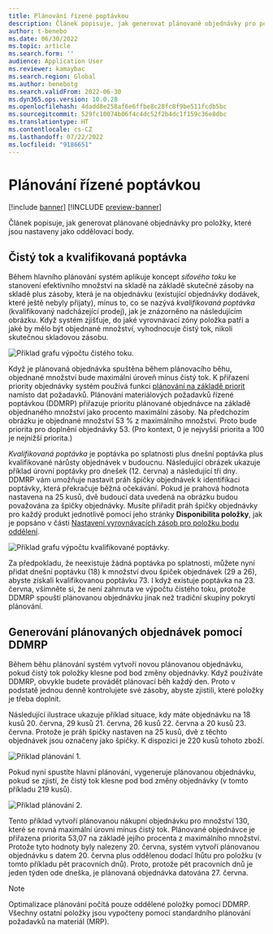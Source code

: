 ```yaml
---
title: Plánování řízené poptávkou
description: Článek popisuje, jak generovat plánované objednávky pro položky, které jsou nastaveny jako oddělovací body.
author: t-benebo
ms.date: 06/30/2022
ms.topic: article
ms.search.form: ''
audience: Application User
ms.reviewer: kamaybac
ms.search.region: Global
ms.author: benebotg
ms.search.validFrom: 2022-06-30
ms.dyn365.ops.version: 10.0.28
ms.openlocfilehash: 4dadd8e258af6e6ffbe8c28fc8f9be511fcdb5bc
ms.sourcegitcommit: 529fc10074b06f4c4dc52f2b4dc1f159c36e8dbc
ms.translationtype: HT
ms.contentlocale: cs-CZ
ms.lasthandoff: 07/22/2022
ms.locfileid: "9186651"
---
```

# <a name="demand-driven-planning"></a>Plánování řízené poptávkou

[!include [banner](../../includes/banner.md)]
[!INCLUDE [preview-banner](../../includes/preview-banner.md)]

Článek popisuje, jak generovat plánované objednávky pro položky, které jsou nastaveny jako oddělovací body.

## <a name="net-flow-and-qualified-demand"></a>Čistý tok a kvalifikovaná poptávka

Během hlavního plánování systém aplikuje koncept *síťového toku* ke stanovení efektivního množství na skladě na základě skutečné zásoby na skladě plus zásoby, která je na objednávku (existující objednávky dodávek, které ještě nebyly přijaty), mínus to, co se nazývá *kvalifikovaná poptávka* (kvalifikovaný nadcházející prodej), jak je znázorněno na následujícím obrázku. Když systém zjišťuje, do jaké vyrovnávací zóny položka patří a jaké by mělo být objednané množství, vyhodnocuje čistý tok, nikoli skutečnou skladovou zásobu.

![Příklad grafu výpočtu čistého toku.](media/ddmrp-net-flow-example.png "Příklad grafu výpočtu čistého toku")

Když je plánovaná objednávka spuštěna během plánovacího běhu, objednané množství bude maximální úroveň mínus čistý tok. K přiřazení priority objednávky systém používá funkci [plánování na základě priorit](priority-based-planning.md) namísto dat požadavků. Plánování materiálových požadavků řízené poptávkou (DDMRP) přiřazuje prioritu plánované objednávce na základě objednaného množství jako procento maximální zásoby. Na předchozím obrázku je objednané množství 53 % z maximálního množství. Proto bude priorita pro doplnění objednávky 53. (Pro kontext, 0 je nejvyšší priorita a 100 je nejnižší priorita.)

*Kvalifikovaná poptávka* je poptávka po splatnosti plus dnešní poptávka plus kvalifikované nárůsty objednávek v budoucnu. Následující obrázek ukazuje příklad úrovní poptávky pro dnešek (12. června) a následující tři dny. DDMRP vám umožňuje nastavit práh špičky objednávek k identifikaci poptávky, která překračuje běžná očekávání. Pokud je prahová hodnota nastavena na 25 kusů, dvě budoucí data uvedená na obrázku budou považována za špičky objednávky. Musíte přiřadit práh špičky objednávky pro každý produkt jednotlivě pomocí jeho stránky **Disponibilita položky**, jak je popsáno v části [Nastavení vyrovnávacích zásob pro položku bodu oddělení](ddmrp-buffer-profile-and-levels.md#set-up-buffers).

![Příklad grafu výpočtu kvalifikované poptávky.](media/ddmrp-net-qualified-demand-example.png "Příklad grafu výpočtu kvalifikované poptávky")

Za předpokladu, že neexistuje žádná poptávka po splatnosti, můžete nyní přidat dnešní poptávku (18) k množství dvou špiček objednávek (29 a 26), abyste získali kvalifikovanou poptávku 73. I když existuje poptávka na 23. června, všimněte si, že není zahrnuta ve výpočtu čistého toku, protože DDMRP spouští plánovanou objednávku jinak než tradiční skupiny pokrytí plánování.

## <a name="generating-planned-orders-with-ddmrp"></a>Generování plánovaných objednávek pomocí DDMRP

Během běhu plánování systém vytvoří novou plánovanou objednávku, pokud čistý tok položky klesne pod bod změny objednávky. Když používáte DDMRP, obvykle budete provádět plánovací běh každý den. Proto v podstatě jednou denně kontrolujete své zásoby, abyste zjistili, které položky je třeba doplnit.

Následující ilustrace ukazuje příklad situace, kdy máte objednávku na 18 kusů 20. června, 29 kusů 21. června, 26 kusů 22. června a 20 kusů 23. června. Protože je práh špičky nastaven na 25 kusů, dvě z těchto objednávek jsou označeny jako špičky. K dispozici je 220 kusů tohoto zboží.

![Příklad plánování 1.](media/ddmrp-planning-example-1.png "Příklad plánování 1")

Pokud nyní spustíte hlavní plánování, vygeneruje plánovanou objednávku, pokud se zjistí, že čistý tok klesne pod bod změny objednávky (v tomto příkladu 219 kusů).

![Příklad plánování 2.](media/ddmrp-planning-example-2.png "Příklad plánování 2")

Tento příklad vytvoří plánovanou nákupní objednávku pro množství 130, které se rovná maximální úrovni mínus čistý tok. Plánované objednávce je přiřazena priorita 53,07 na základě jejího procenta z maximálního množství. Protože tyto hodnoty byly nalezeny 20. června, systém vytvoří plánovanou objednávku s datem 20. června plus oddělenou dodací lhůtu pro položku (v tomto příkladu pět pracovních dnů). Proto, protože pět pracovních dnů je jeden týden ode dneška, je plánovaná objednávka datována 27. června.

> [!NOTE]
> Optimalizace plánování počítá pouze oddělené položky pomocí DDMRP. Všechny ostatní položky jsou vypočteny pomocí standardního plánování požadavků na materiál (MRP).
